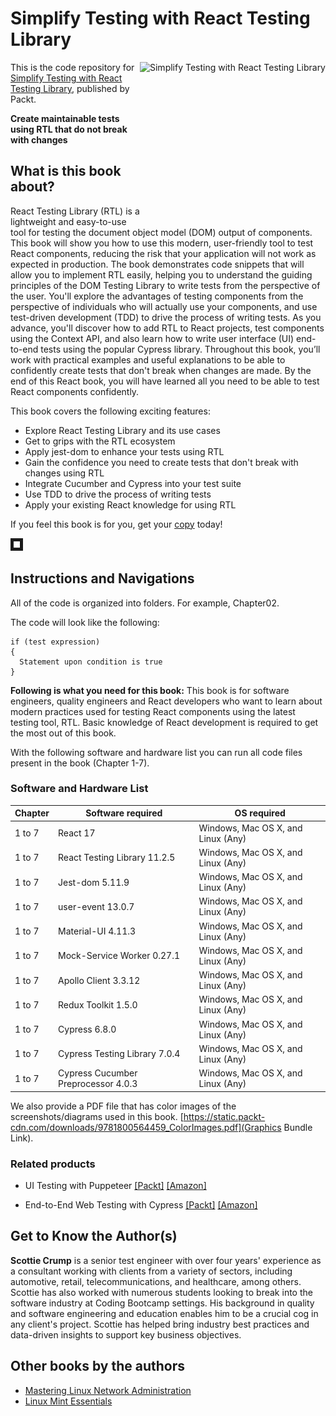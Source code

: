 # Simplify Testing with React Testing Library

<a href="https://www.packtpub.com/product/simplify-testing-with-react-testing-library/9781800564459"><img src="https://static.packt-cdn.com/products/9781800564459/cover/smaller" alt="Simplify Testing with React Testing Library" height="256px" align="right"></a>

This is the code repository for [Simplify Testing with React Testing Library](https://www.packtpub.com/product/simplify-testing-with-react-testing-library/9781800564459), published by Packt.

**Create maintainable tests using RTL that do not break with changes**

## What is this book about?
React Testing Library (RTL) is a lightweight and easy-to-use tool for testing the document object model (DOM) output of components. This book will show you how to use this modern, user-friendly tool to test React components, reducing the risk that your application will not work as expected in production. The book demonstrates code snippets that will allow you to implement RTL easily, helping you to understand the guiding principles of the DOM Testing Library to write tests from the perspective of the user. You'll explore the advantages of testing components from the perspective of individuals who will actually use your components, and use test-driven development (TDD) to drive the process of writing tests. As you advance, you'll discover how to add RTL to React projects, test components using the Context API, and also learn how to write user interface (UI) end-to-end tests using the popular Cypress library. Throughout this book, you’ll work with practical examples and useful explanations to be able to confidently create tests that don't break when changes are made. By the end of this React book, you will have learned all you need to be able to test React components confidently.

This book covers the following exciting features: 
* Explore React Testing Library and its use cases
* Get to grips with the RTL ecosystem
* Apply jest-dom to enhance your tests using RTL
* Gain the confidence you need to create tests that don't break with changes using RTL
* Integrate Cucumber and Cypress into your test suite
* Use TDD to drive the process of writing tests
* Apply your existing React knowledge for using RTL

If you feel this book is for you, get your [copy](https://www.amazon.com/dp/1800564457) today!

<a href="https://www.packtpub.com/?utm_source=github&utm_medium=banner&utm_campaign=GitHubBanner"><img src="https://raw.githubusercontent.com/PacktPublishing/GitHub/master/GitHub.png" alt="https://www.packtpub.com/" border="5" /></a>

## Instructions and Navigations
All of the code is organized into folders. For example, Chapter02.

The code will look like the following:
```
if (test expression)
{
  Statement upon condition is true
}
```

**Following is what you need for this book:**
This book is for software engineers, quality engineers and React developers who want to learn about modern practices used for testing React components using the latest testing tool, RTL. Basic knowledge of React development is required to get the most out of this book.

With the following software and hardware list you can run all code files present in the book (Chapter 1-7).

### Software and Hardware List

| Chapter  | Software required                   | OS required                        |
| -------- | ------------------------------------| -----------------------------------|
| 1 to 7        | React 17                   | Windows, Mac OS X, and Linux (Any) |
|1 to 7        | React Testing Library 11.2.5            | Windows, Mac OS X, and Linux (Any) |
| 1 to 7        | Jest-dom 5.11.9            | Windows, Mac OS X, and Linux (Any) |
| 1 to 7        | user-event 13.0.7           | Windows, Mac OS X, and Linux (Any) |
| 1 to 7        | Material-UI 4.11.3            | Windows, Mac OS X, and Linux (Any) |
| 1 to 7       | Mock-Service Worker 0.27.1           | Windows, Mac OS X, and Linux (Any) |
| 1 to 7        | Apollo Client 3.3.12          | Windows, Mac OS X, and Linux (Any) |
| 1 to 7       | Redux Toolkit 1.5.0            | Windows, Mac OS X, and Linux (Any) |
| 1 to 7       | Cypress 6.8.0           | Windows, Mac OS X, and Linux (Any) |
| 1 to 7       | Cypress Testing Library 7.0.4            | Windows, Mac OS X, and Linux (Any) |
|1 to 7       | Cypress Cucumber Preprocessor 4.0.3            | Windows, Mac OS X, and Linux (Any) |

We also provide a PDF file that has color images of the screenshots/diagrams used in this book. [https://static.packt-cdn.com/downloads/9781800564459_ColorImages.pdf](Graphics Bundle Link).

### Related products <Other books you may enjoy>
* UI Testing with Puppeteer [[Packt]](https://www.packtpub.com/product/ui-testing-with-puppeteer/9781800206786) [[Amazon]](https://www.amazon.com/dp/180020678X)

* End-to-End Web Testing with Cypress [[Packt]](https://www.packtpub.com/product/automation-testing-with-cypress/9781839213854) [[Amazon]](https://www.amazon.com/dp/183921385X)

## Get to Know the Author(s)
**Scottie Crump**
is a senior test engineer with over four years' experience as a consultant working with clients from a variety of sectors, including automotive, retail, telecommunications, and healthcare, among others. Scottie has also worked with numerous students looking to break into the software industry at Coding Bootcamp settings. His background in quality and software engineering and education enables him to be a crucial cog in any client's project. Scottie has helped bring industry best practices and data-driven insights to support key business objectives.

## Other books by the authors
* [Mastering Linux Network Administration](https://www.packtpub.com/networking-and-servers/mastering-linux-network-administration?utm_source=github&utm_medium=repository&utm_campaign=9781784399597)
* [Linux Mint Essentials](https://www.packtpub.com/networking-and-servers/linux-mint-essentials?utm_source=github&utm_medium=repository&utm_campaign=9781782168157)
